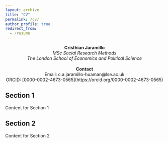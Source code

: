 ```yaml
---
layout: archive
title: "CV"
permalink: /cv/
author_profile: true
redirect_from:
  - /resume
---
```


<p align="center">
  <strong>Cristhian Jaramillo</strong>
  <br>
  <em>MSc Social Research Methods<br>
  The London School of Economics and Political Science</em>
  <br><br>
  <strong>Contact</strong>
  <br>
  Email: c.a.jaramillo-huaman@lse.ac.uk <br>
  ORCID: [0000-0002-4673-0565](https://orcid.org/0000-0002-4673-0565)
</p>


## Section 1
Content for Section 1

## Section 2
Content for Section 2
<!-- Add more sections and content as needed -->
